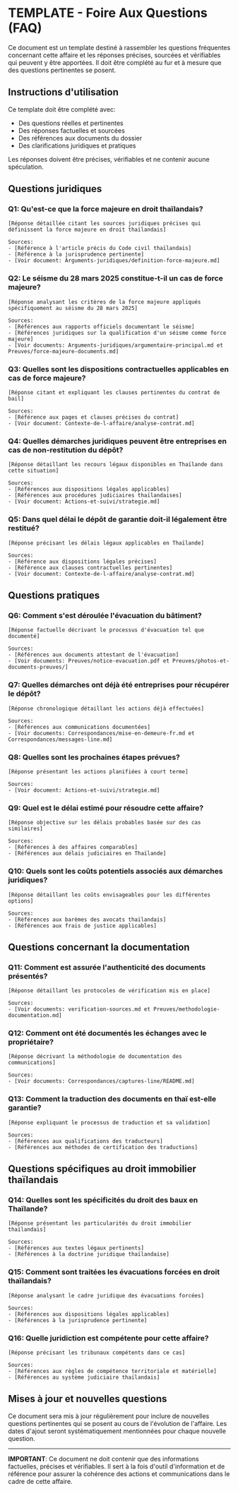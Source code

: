# TEMPLATE - Foire Aux Questions (FAQ)

Ce document est un template destiné à rassembler les questions fréquentes concernant cette affaire et les réponses précises, sourcées et vérifiables qui peuvent y être apportées. Il doit être complété au fur et à mesure que des questions pertinentes se posent.

## Instructions d'utilisation

Ce template doit être complété avec:
- Des questions réelles et pertinentes
- Des réponses factuelles et sourcées
- Des références aux documents du dossier
- Des clarifications juridiques et pratiques

Les réponses doivent être précises, vérifiables et ne contenir aucune spéculation.

## Questions juridiques

### Q1: Qu'est-ce que la force majeure en droit thaïlandais?

```
[Réponse détaillée citant les sources juridiques précises qui définissent la force majeure en droit thaïlandais]

Sources:
- [Référence à l'article précis du Code civil thaïlandais]
- [Référence à la jurisprudence pertinente]
- [Voir document: Arguments-juridiques/definition-force-majeure.md]
```

### Q2: Le séisme du 28 mars 2025 constitue-t-il un cas de force majeure?

```
[Réponse analysant les critères de la force majeure appliqués spécifiquement au séisme du 28 mars 2025]

Sources:
- [Références aux rapports officiels documentant le séisme]
- [Références juridiques sur la qualification d'un séisme comme force majeure]
- [Voir documents: Arguments-juridiques/argumentaire-principal.md et Preuves/force-majeure-documents.md]
```

### Q3: Quelles sont les dispositions contractuelles applicables en cas de force majeure?

```
[Réponse citant et expliquant les clauses pertinentes du contrat de bail]

Sources:
- [Référence aux pages et clauses précises du contrat]
- [Voir document: Contexte-de-l-affaire/analyse-contrat.md]
```

### Q4: Quelles démarches juridiques peuvent être entreprises en cas de non-restitution du dépôt?

```
[Réponse détaillant les recours légaux disponibles en Thaïlande dans cette situation]

Sources:
- [Références aux dispositions légales applicables]
- [Références aux procédures judiciaires thaïlandaises]
- [Voir document: Actions-et-suivi/strategie.md]
```

### Q5: Dans quel délai le dépôt de garantie doit-il légalement être restitué?

```
[Réponse précisant les délais légaux applicables en Thaïlande]

Sources:
- [Référence aux dispositions légales précises]
- [Référence aux clauses contractuelles pertinentes]
- [Voir document: Contexte-de-l-affaire/analyse-contrat.md]
```

## Questions pratiques

### Q6: Comment s'est déroulée l'évacuation du bâtiment?

```
[Réponse factuelle décrivant le processus d'évacuation tel que documenté]

Sources:
- [Références aux documents attestant de l'évacuation]
- [Voir documents: Preuves/notice-evacuation.pdf et Preuves/photos-et-documents-preuves/]
```

### Q7: Quelles démarches ont déjà été entreprises pour récupérer le dépôt?

```
[Réponse chronologique détaillant les actions déjà effectuées]

Sources:
- [Références aux communications documentées]
- [Voir documents: Correspondances/mise-en-demeure-fr.md et Correspondances/messages-line.md]
```

### Q8: Quelles sont les prochaines étapes prévues?

```
[Réponse présentant les actions planifiées à court terme]

Sources:
- [Voir document: Actions-et-suivi/strategie.md]
```

### Q9: Quel est le délai estimé pour résoudre cette affaire?

```
[Réponse objective sur les délais probables basée sur des cas similaires]

Sources:
- [Références à des affaires comparables]
- [Références aux délais judiciaires en Thaïlande]
```

### Q10: Quels sont les coûts potentiels associés aux démarches juridiques?

```
[Réponse détaillant les coûts envisageables pour les différentes options]

Sources:
- [Références aux barèmes des avocats thaïlandais]
- [Références aux frais de justice applicables]
```

## Questions concernant la documentation

### Q11: Comment est assurée l'authenticité des documents présentés?

```
[Réponse détaillant les protocoles de vérification mis en place]

Sources:
- [Voir documents: verification-sources.md et Preuves/methodologie-documentation.md]
```

### Q12: Comment ont été documentés les échanges avec le propriétaire?

```
[Réponse décrivant la méthodologie de documentation des communications]

Sources:
- [Voir documents: Correspondances/captures-line/README.md]
```

### Q13: Comment la traduction des documents en thaï est-elle garantie?

```
[Réponse expliquant le processus de traduction et sa validation]

Sources:
- [Références aux qualifications des traducteurs]
- [Références aux méthodes de certification des traductions]
```

## Questions spécifiques au droit immobilier thaïlandais

### Q14: Quelles sont les spécificités du droit des baux en Thaïlande?

```
[Réponse présentant les particularités du droit immobilier thaïlandais]

Sources:
- [Références aux textes légaux pertinents]
- [Références à la doctrine juridique thaïlandaise]
```

### Q15: Comment sont traitées les évacuations forcées en droit thaïlandais?

```
[Réponse analysant le cadre juridique des évacuations forcées]

Sources:
- [Références aux dispositions légales applicables]
- [Références à la jurisprudence pertinente]
```

### Q16: Quelle juridiction est compétente pour cette affaire?

```
[Réponse précisant les tribunaux compétents dans ce cas]

Sources:
- [Références aux règles de compétence territoriale et matérielle]
- [Références au système judiciaire thaïlandais]
```

## Mises à jour et nouvelles questions

Ce document sera mis à jour régulièrement pour inclure de nouvelles questions pertinentes qui se posent au cours de l'évolution de l'affaire. Les dates d'ajout seront systématiquement mentionnées pour chaque nouvelle question.

---

**IMPORTANT**: Ce document ne doit contenir que des informations factuelles, précises et vérifiables. Il sert à la fois d'outil d'information et de référence pour assurer la cohérence des actions et communications dans le cadre de cette affaire.